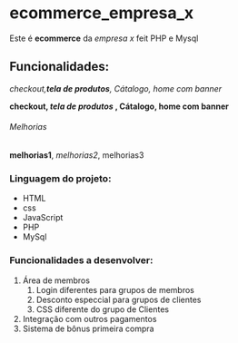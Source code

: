 # ecommerce_empresa_x
Este é **ecommerce** da *empresa x* feit PHP e Mysql

## Funcionalidades:
_checkout,**tela de produtos**, Cátalogo, home com banner_

**checkout, _tela de produtos_ , Cátalogo, home com banner**

###### Melhorias
__melhorias1__, _melhorias2_, melhorias3

### Linguagem do projeto:

* HTML
* css
* JavaScript
* PHP
* MySql

### Funcionalidades a desenvolver:

1. Área de membros
   1. Login diferentes para grupos de membros
   2. Desconto especcial para grupos de clientes
   3. CSS diferente do grupo de Clientes
2. Integração com outros pagamentos
3. Sistema de bônus primeira compra